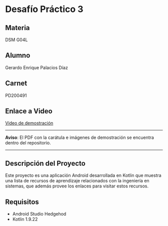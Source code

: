# Desafío Práctico 3

## Materia
DSM G04L

## Alumno
Gerardo Enrique Palacios Díaz

## Carnet
PD200491

## Enlace a Video
[Video de demostración](https://drive.google.com/file/d/1U4FMyv5v9Qf5eQWCjKQZmEDXXsaTcuMe/view?usp=drive_link)

---

**Aviso**: El PDF con la carátula e imágenes de demostración se encuentra dentro del repositorio.

---

## Descripción del Proyecto

Este proyecto es una aplicación Android desarrollada en Kotlin que muestra una lista de recursos de aprendizaje relacionados con la ingeniería en sistemas, que además provee los enlaces para visitar estos recursos. 

## Requisitos
- Android Studio Hedgehod
- Kotlin 1.9.22
